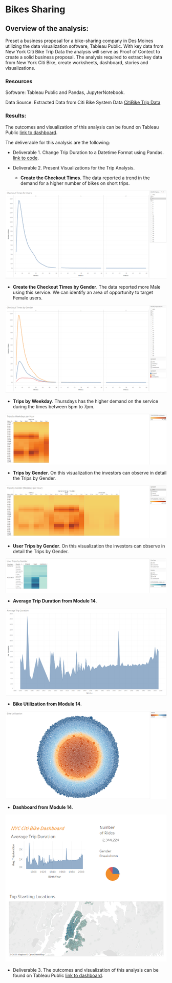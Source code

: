 # **Bikes Sharing**

## Overview of the analysis: 
Preset a business proposal for a bike-sharing company in Des Moines utilizing the data visualization software, Tableau Public. With key data from New York Citi Bike Trip Data the analysis will serve as Proof of Contect to create a solid business proposal. The analysis required to extract key data from New York Citi Bike, create worksheets, dashboard, stories and visualizations. 

### Resources

Software: Tableau Public and Pandas, JupyterNotebook. 

Data Source: Extracted Data from Citi Bike System Data [CitiBike Trip Data](https://www.citibikenyc.com/system-data) 

### Results: 

The outcomes and visualization of this analysis can be found on Tableau Public [link to dashboard](https://public.tableau.com/app/profile/soco.hernandez/viz/Module_14FinalPresentationChallenge/FinalPresentation?publish=yes). 

The deliverable for this analysis are the following: 

- Deliverable 1. Change Trip Duration to a Datetime Format using Pandas. [link to code](https://github.com/chocoplace/bikesharing/blob/main/NYC_CitiBike_Challenge.ipynb). 

- Deliverable 2. Present Visualizations for the Trip Analysis. 
  - **Create the Checkout Times**. The data reported a trend in the demand for a higher number of bikes on short trips. 

 ![Viz1](https://github.com/chocoplace/bikesharing/blob/main/Resources/Viz1.png)

  - **Create the Checkout Times by Gender**. The data reported more Male using this service. We can identify an area of opportunity to target Female users. 

 ![Viz2](https://github.com/chocoplace/bikesharing/blob/main/Resources/Viz2.png)
 
   - **Trips by Weekday**. Thursdays has the higher demand on the service during the times between 5pm to 7pm. 

 ![Viz3](https://github.com/chocoplace/bikesharing/blob/main/Resources/Viz3.png)
 
   - **Trips by Gender**. On this visualization the investors can observe in detail the Trips by Gender. 

 ![Viz4](https://github.com/chocoplace/bikesharing/blob/main/Resources/Viz4.png)
 
   - **User Trips by Gender**. On this visualization the investors can observe in detail the Trips by Gender. 

 ![Viz5](https://github.com/chocoplace/bikesharing/blob/main/Resources/Viz5.png)

   - **Average Trip Duration from Module 14**. 

 ![Viz6](https://github.com/chocoplace/bikesharing/blob/main/Resources/Viz6.png)
 
   - **Bike Utilization from Module 14**. 

 ![Viz7](https://github.com/chocoplace/bikesharing/blob/main/Resources/Viz7.png)
 
   - **Dashboard from Module 14**. 

 ![Viz8](https://github.com/chocoplace/bikesharing/blob/main/Resources/Screenshot_3.png)

- Deliverable 3. The outcomes and visualization of this analysis can be found on Tableau Public [link to dashboard](https://public.tableau.com/app/profile/soco.hernandez/viz/Module_14FinalPresentationChallenge/FinalPresentation?publish=yes). 




